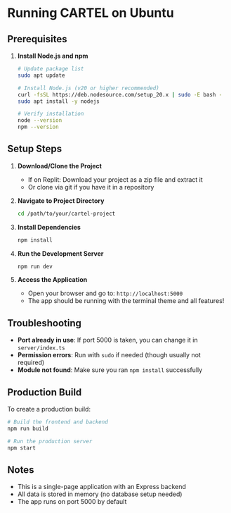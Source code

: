 # Running CARTEL on Ubuntu

## Prerequisites

1. **Install Node.js and npm**
   ```bash
   # Update package list
   sudo apt update
   
   # Install Node.js (v20 or higher recommended)
   curl -fsSL https://deb.nodesource.com/setup_20.x | sudo -E bash -
   sudo apt install -y nodejs
   
   # Verify installation
   node --version
   npm --version
   ```

## Setup Steps

1. **Download/Clone the Project**
   - If on Replit: Download your project as a zip file and extract it
   - Or clone via git if you have it in a repository

2. **Navigate to Project Directory**
   ```bash
   cd /path/to/your/cartel-project
   ```

3. **Install Dependencies**
   ```bash
   npm install
   ```

4. **Run the Development Server**
   ```bash
   npm run dev
   ```

5. **Access the Application**
   - Open your browser and go to: `http://localhost:5000`
   - The app should be running with the terminal theme and all features!

## Troubleshooting

- **Port already in use**: If port 5000 is taken, you can change it in `server/index.ts`
- **Permission errors**: Run with `sudo` if needed (though usually not required)
- **Module not found**: Make sure you ran `npm install` successfully

## Production Build

To create a production build:

```bash
# Build the frontend and backend
npm run build

# Run the production server
npm start
```

## Notes

- This is a single-page application with an Express backend
- All data is stored in memory (no database setup needed)
- The app runs on port 5000 by default

